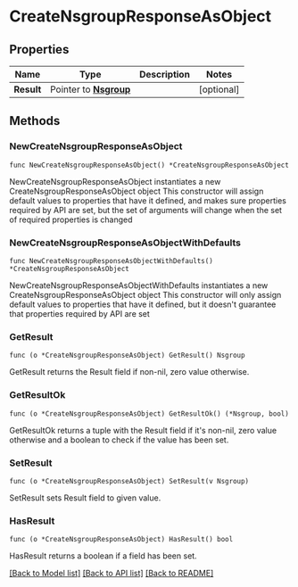 # CreateNsgroupResponseAsObject

## Properties

Name | Type | Description | Notes
------------ | ------------- | ------------- | -------------
**Result** | Pointer to [**Nsgroup**](Nsgroup.md) |  | [optional] 

## Methods

### NewCreateNsgroupResponseAsObject

`func NewCreateNsgroupResponseAsObject() *CreateNsgroupResponseAsObject`

NewCreateNsgroupResponseAsObject instantiates a new CreateNsgroupResponseAsObject object
This constructor will assign default values to properties that have it defined,
and makes sure properties required by API are set, but the set of arguments
will change when the set of required properties is changed

### NewCreateNsgroupResponseAsObjectWithDefaults

`func NewCreateNsgroupResponseAsObjectWithDefaults() *CreateNsgroupResponseAsObject`

NewCreateNsgroupResponseAsObjectWithDefaults instantiates a new CreateNsgroupResponseAsObject object
This constructor will only assign default values to properties that have it defined,
but it doesn't guarantee that properties required by API are set

### GetResult

`func (o *CreateNsgroupResponseAsObject) GetResult() Nsgroup`

GetResult returns the Result field if non-nil, zero value otherwise.

### GetResultOk

`func (o *CreateNsgroupResponseAsObject) GetResultOk() (*Nsgroup, bool)`

GetResultOk returns a tuple with the Result field if it's non-nil, zero value otherwise
and a boolean to check if the value has been set.

### SetResult

`func (o *CreateNsgroupResponseAsObject) SetResult(v Nsgroup)`

SetResult sets Result field to given value.

### HasResult

`func (o *CreateNsgroupResponseAsObject) HasResult() bool`

HasResult returns a boolean if a field has been set.


[[Back to Model list]](../README.md#documentation-for-models) [[Back to API list]](../README.md#documentation-for-api-endpoints) [[Back to README]](../README.md)



